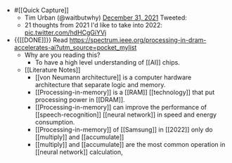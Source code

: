 - #[[Quick Capture]]
    - Tim Urban (@waitbutwhy) [December 31, 2021](https://twitter.com/waitbutwhy/status/1476962460049584136) Tweeted:
    - 21 thoughts from 2021 I'd like to take into 2022: [pic.twitter.com/hdHCgGiYVj](https://t.co/hdHCgGiYVj)
- {{[[DONE]]}} Read https://spectrum.ieee.org/processing-in-dram-accelerates-ai?utm_source=pocket_mylist 
    - Why are you reading this?
        - To have a high level understanding of [[AI]] chips.
    - [[Literature Notes]]
        - [[von Neumann architecture]] is a computer hardware architecture that separate logic and memory.
        - [[Processing-in-memory]] is a [[RAM]] [[technology]] that put processing power in [[DRAM]].
        - [[Processing-in-memory]] can improve the performance of [[speech-recognition]] [[neural network]] in speed and energy consumption.
        - [[Processing-in-memory]] of [[Samsung]] in [[2022]] only do [[multiply]] and [[accumulate]]
        - [[multiply]] and [[accumulate]] are the most common operation in [[neural network]] calculation,
